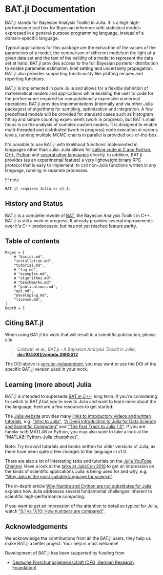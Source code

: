 # BAT.jl Documentation

BAT.jl stands for Bayesian Analysis Toolkit in Julia. It is a high high-performance tool box for Bayesian inference with statistical models expressed in a general-purpose programming language, instead of a domain-specific language.

Typical applications for this package are the extraction of the values of the parameters of a model, the comparison of different models in the light of a given data set and the test of the validity of a model to represent the data set at hand. BAT.jl provides access to the full Bayesian posterior distribution to enable parameter estimation, limit setting and uncertainty propagation. BAT.jl also provides supporting functionality like plotting recipes and reporting functions.

BAT.jl is implemented in pure Julia and allows for a flexible definition of mathematical models and applications while enabling the user to code for the performance required for computationally expensive numerical operations. BAT.jl provides implementations (internally and via other Julia packages) of algorithms for sampling, optimization and integration. A few predefined models will be  provided for standard cases such as histogram fitting and simple counting experiments (work in progress), but BAT's main focus is on the analysis of complex custom models. It is designed to enable multi-threaded and distributed (work in progress) code execution at various levels, running multiple MCMC chains in parallel is provided out-of-the-box.

It's possible to use BAT.jl with likelihood functions implemented in languages other than Julia: Julia allows for [calling code in C and Fortran](https://docs.julialang.org/en/v1/manual/calling-c-and-fortran-code/index.html), [C++](https://github.com/JuliaInterop/Cxx.jl), [Python](https://github.com/JuliaPy/PyCall.jl) and [several other languages](https://github.com/JuliaInterop) directly. In addition, BAT.jl provides (as an experimental feature) a very lightweight binary RPC protocol that is easy to implement, to call non-Julia functions written in any language, running in separate processes.

!!! note

    BAT.jl requires Julia >= v1.3.


## History and Status

BAT.jl is a complete rewrite of [BAT](https://github.com/bat/bat), the Bayesian Analysis Toolkit in C++. BAT.jl is still a work in progress: It already provides several improvements over it's C++ predecessor, but has not yet reached feature parity.


## Table of contents

```@contents
Pages = [
    # "basics.md",
    "installation.md",
    "tutorial.md",
    # "faq.md",
    # "examples.md",
    # "algorithms.md",
    # "benchmarks.md",
    # "publications.md",
    "api.md",
    "developing.md",
    "license.md",
]
Depth = 1
```

## Citing BAT.jl

When using BAT.jl for work that will result in a scientific publication, please cite

> Caldwell et al., *BAT.jl - A Bayesian Analysis Toolkit in Julia*, [**doi:10.5281/zenodo.2605312**](https://doi.org/10.5281/zenodo.2587213)

The DOI above is [version-independent](http://help.zenodo.org/#versioning), you may want to use the DOI of the specific BAT.jl version used in your work.


## Learning (more about) Julia

BAT.jl is intended to supersede [BAT in C++](https://github.com/bat/bat), long term. If you're considering to switch to BAT.jl but you're new to Julia and want to learn more about the the language, here are a few resources to get started:

The [Julia website](https://julialang.org/) provides many [links to introductory videos and written tutorials](https://julialang.org/learning/), e.g. ["Intro to Julia"](https://www.youtube.com/watch?v=fMa1qSg_LxA),
["A Deep Introduction to Julia for Data Science and Scientific Computing"](http://ucidatascienceinitiative.github.io/IntroToJulia/)
and ["The Fast Track to Julia 1.0"](https://juliadocs.github.io/Julia-Cheat-Sheet/). If you are familar with MATLAB or Python, you may also want to take a look at the ["MATLAB–Python–Julia cheatsheet"](https://cheatsheets.quantecon.org/).

Note: Try to avoid tutorials and books written for older versions of Julia, as there have been quite a few changes to the language in v1.0.

There are also a lot of interesting talks and tutorials on the [Julia YouTube Channel](https://www.youtube.com/user/JuliaLanguage). Have a look at the [talks at JuliaCon 2018](https://www.youtube.com/playlist?list=PLP8iPy9hna6Qsq5_-zrg0NTwqDSDYtfQB) to get an impression on the kinds of scientific applications Julia is being used for and why, e.g. ["Why Julia is the most suitable language for science"](https://youtu.be/7y-ahkUsIrY).

The in-depth article [Why Numba and Cython are not substitutes for Julia](http://www.stochasticlifestyle.com/why-numba-and-cython-are-not-substitutes-for-julia/) explains how Julia addresses several fundamental challenges inherent to scientific high-performance computing.

If you want to get an impression of the attention to detail so typical for Julia, watch ["0.1 vs 1//10: How numbers are compared"](https://youtu.be/CE1x130lYkA).


## Acknowledgements

We acknowledge the contributions from all the BAT.jl users, they help us make BAT.jl a better project. Your help is most welcome!

Development of BAT.jl has been supported by funding from

* [Deutsche Forschungsgemeinschaft (DFG, German Research Foundation)](https://www.dfg.de/)
